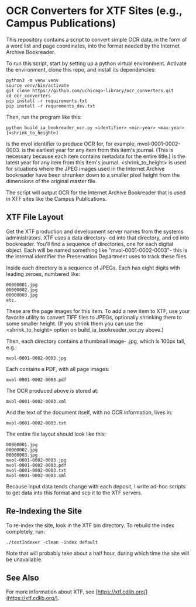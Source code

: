 # OCR Converters for XTF Sites (e.g., Campus Publications)

This repository contains a script to convert simple OCR data, in the form of a word list and page coordinates, into the format needed by the Internet Archive Bookreader.

To run this script, start by setting up a python virtual environment. Activate the environment, clone this repo, and install its dependencies:

```console
python3 -m venv venv
source venv/bin/activate
git clone https://github.com/uchicago-library/ocr_converters.git
cd ocr_converters
pip install -r requirements.txt
pip install -r requrements_dev.txt
```

Then, run the program like this:
```console
python build_ia_bookreader_ocr.py <identifier> <min-year> <max-year> [<shrink_to_height>]
```

<identifier> is the mvol identifier to produce OCR for, for example, mvol-0001-0002-0003. 
<min-year> is the earliest year for any item from this item's journal. (This is necessary because each item contains metadata for the entire title.)
<max-year> is the latest year for any item from this item's journal.
<shrink_to_height> is used for situations where the JPEG images used in the Internet Archive bookreader have been shrunken down to a smaller pixel height from the dimensions of the original master file. 

The script will output OCR for the Internet Archive Bookreader that is used in XTF sites like the Campus Publications.

## XTF File Layout

Get the XTF production and development server names from the systems administrators. XTF uses a data directory- cd into that directory, and cd into bookreader.
You'll find a sequence of directories, one for each digital object. Each will be named something like "mvol-0001-0002-0003"- this is the internal identifier the Preservation Department uses to track these files. 

Inside each directory is a sequence of JPEGs. Each has eight digits with leading zeroes, numbered like:
```console
00000001.jpg
00000002.jpg
00000003.jpg
etc.
```

These are the page images for this item. To add a new item to XTF, use your favorite utility to convert TIFF files to JPEGs, optionally shrinking them to some smaller height. (If you shrink them you can use the <shrink_to_height> option on build_ia_bookreader_ocr.py above.)

Then, each directory contains a thumbnail image- <identifier>.jpg, which is 100px tall, e.g.:
```console
mvol-0001-0002-0003.jpg
```

Each contains a PDF, with all page images:
```console
mvol-0001-0002-0003.pdf
```

The OCR produced above is stored at:
```console
mvol-0001-0002-0003.xml
```

And the text of the document itself, with no OCR information, lives in:
```console
mvol-0001-0002-0003.txt
```

The entire file layout should look like this:
```console
00000001.jpg
00000002.jpg
00000003.jpg
mvol-0001-0002-0003.jpg
mvol-0001-0002-0003.pdf
mvol-0001-0002-0003.txt
mvol-0001-0002-0003.xml
```

Because input data tends change with each deposit, I write ad-hoc scripts to get data into this format and scp it to the XTF servers. 

## Re-Indexing the Site

To re-index the site, look in the XTF bin directory. To rebuild the index completely, run:

```console
./textIndexer -clean -index default
```

Note that will probably take about a half hour, during which time the site will be unavailable. 

## See Also

For more information about XTF, see [https://xtf.cdlib.org/](https://xtf.cdlib.org/).


